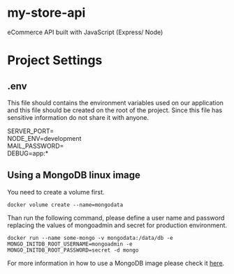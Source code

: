 # my-store-api
eCommerce API built with JavaScript (Express/ Node)

# Project Settings

## .env
This file should contains the environment variables used on our application and this file should be created on the root of the project.
Since this file has sensitive information do not share it with anyone.

SERVER_PORT=  
NODE_ENV=development  
MAIL_PASSWORD=  
DEBUG=app:*  

## Using a MongoDB linux image
You need to create a volume first.

```
docker volume create --name=mongodata
```

Than run the following command, please define a user name and password replacing the values of mongoadmin and secret for production environment.
```
docker run --name some-mongo -v mongodata:/data/db -e MONGO_INITDB_ROOT_USERNAME=mongoadmin -e MONGO_INITDB_ROOT_PASSWORD=secret -d mongo
```
For more information in how to use a MongoDB image please check it [here](https://hub.docker.com/_/mongo).
